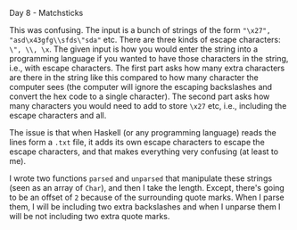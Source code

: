 Day 8 - Matchsticks

This was confusing. The input is a bunch of strings of the form `"\x27", "asd\x43gfg\\sfds\"sda"` etc. There are three kinds of escape characters: `\", \\, \x`. The given input is how you would enter the string into a programming language if you wanted to have those characters in the string, i.e., with escape characters. The first part asks how many extra characters are there in the string like this compared to how many character the computer sees (the computer will ignore the escaping backslashes and convert the hex code to a single character). The second part asks how many characters you would need to add to store `\x27` etc, i.e., including the escape characters and all.

The issue is that when Haskell (or any programming language) reads the lines form a `.txt` file, it adds its own escape characters to escape the escape characters, and that makes everything very confusing (at least to me).

I wrote two functions `parsed` and `unparsed` that manipulate these strings (seen as an array of `Char`), and then I take the length. Except, there's going to be an offset of `2` because of the surrounding quote marks. When I parse them, I will be including two extra backslashes and when I unparse them I will be not including two extra quote marks.